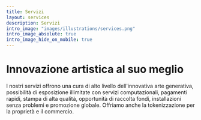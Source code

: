 ```yaml
---
title: Servizi
layout: services
description: Servizi
intro_image: "images/illustrations/services.png"
intro_image_absolute: true
intro_image_hide_on_mobile: true
---
```


# Innovazione artistica al suo meglio

I nostri servizi offrono una cura di alto livello dell'innovativa arte generativa, possibilità di esposizione illimitate con servizi computazionali, pagamenti rapidi, stampa di alta qualità, opportunità di raccolta fondi, installazioni senza problemi e promozione globale. Offriamo anche la tokenizzazione per la proprietà e il commercio.
